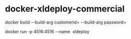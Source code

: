 # docker-xldeploy-commercial

docker build --build-arg customerid=<credentials> --build-arg password=<credentials>

docker run -p 4516:4516 --name <image name> xldeploy
